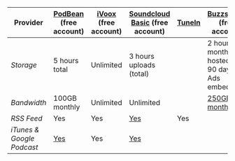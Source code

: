 | Provider                  | [PodBean](https://www.podbean.com/) (free account)           | [iVoox](https://www.ivoox.com/) (free account) | [Soundcloud Basic](https://checkout.soundcloud.com/pro?ref=t992) (free account) | [TuneIn](https://tunein.com/podcasters/) | [Buzzsprout](https://www.buzzsprout.com/) (free account) | [Podomatic](https://www.podomatic.com/) (free account) | [Anchor](https://anchor.fm/) (free account)                  |
| ------------------------- | ------------------------------------------------------------ | ---------------------------------------------- | ------------------------------------------------------------ | ---------------------------------------- | -------------------------------------------------------- | ------------------------------------------------------ | ------------------------------------------------------------ |
| *Storage*                 | 5 hours total                                                | Unlimited                                      | 3 hours uploads (total)                                      |                                          | 2 hours monthly, hosted for 90 days. Ads embedded        | up to 6 hours (500Mb). No expiration                   | Unlimited storage. No expiration.                            |
| *Bandwidth*               | 100GB monthly                                                | Unlimited                                      | Unlimited                                                    |                                          | [250GB monthly](https://www.buzzsprout.com/pricing)      | 15GB monthly                                           | Unlimited                                                    |
| *RSS Feed*                | Yes                                                          | Yes                                            | [Yes](https://soundcloud.com/settings/content)               | Yes                                      |                                                          |                                                        | Yes                                                          |
| *iTunes & Google Podcast* | [Yes](https://help.podbean.com/support/solutions/articles/25000016157-making-my-podcast-available-in-the-google-podcast-app) | Yes                                            | [Yes](https://help.soundcloud.com/hc/en-us/articles/115003451707-Submitting-your-RSS-feed-to-iTunes) |                                          |                                                          |                                                        | [Yes](https://help.anchor.fm/hc/en-us/articles/360004954351-Distributing-your-podcast-on-Anchor) |

